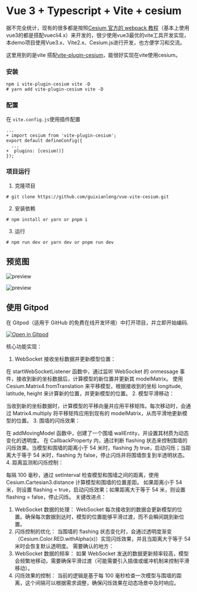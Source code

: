 <!--
 * @Descripttion: 
 * @version: v1.0
 * @Author: CaoChaoqiang
 * @Date: 2024-11-13 13:54:11
 * @LastEditors: CaoChaoqiang
 * @LastEditTime: 2024-11-14 15:09:13
-->
# Vue 3 + Typescript + Vite + cesium
据不完全统计，现有的很多都是按照[Cesium 官方的 webpack 教程](https://cesium.com/learn/cesiumjs-learn/cesiumjs-webpack/)（基本上使用vue3的都是搭配vuecli4.x）来开发的，很少使用vue3最优的vite工具开发实现，本demo项目使用Vue3.x、Vite2.x、Cesium.js进行开发，也方便学习和交流。

这里用到的是vite 搭配[vite-plugin-cesium](https://github.com/nshen/vite-plugin-cesium)，能很好实现在vite使用cesium。

### 安装

```shell
npm i vite-plugin-cesium vite -D
# yarn add vite-plugin-cesium vite -D
```

### 配置

在 `vite.config.js`使用插件配置

```shell
...
+ import cesium from 'vite-plugin-cesium';
export default defineConfig({
  ...
+  plugins: [cesium()]
});
```

### 项目运行

1. 克隆项目
```
# git clone https://github.com/guixianleng/vue-vite-cesium.git
```

2. 安装依赖

```shell
# npm install or yarn or pnpm i
```

3. 运行

```shell
# npm run dev or yarn dev or pnpm run dev
```
## 预览图
![preview](https://images.prismic.io/cesium/tutorials-imagery-layers-bing-labels.jpg?auto=compress%2Cformat&w=599)


![preview](https://images.prismic.io/cesium/tutorials-3d-tiles-styling-showAllBuildings.jpg?auto=compress%2Cformat&w=1040)

## 使用 Gitpod

在 Gitpod（适用于 GitHub 的免费在线开发环境）中打开项目，并立即开始编码.

[![Open in Gitpod](https://gitpod.io/button/open-in-gitpod.svg)](https://gitpod.io/#https://github.com/guixianleng/vue-vite-cesium)

核心功能实现：
1. WebSocket 接收坐标数据并更新模型位置：

在 startWebSocketListener 函数中，通过监听 WebSocket 的 onmessage 事件，接收到新的坐标数据后，计算模型的新位置并更新其 modelMatrix。
使用 Cesium.Matrix4.fromTranslation 来平移模型，根据接收到的坐标 longitude, latitude, height 来计算新的位置，并更新模型的位置。
2. 模型平滑移动：

当收到新的坐标数据时，计算模型的平移向量并应用平移矩阵。每次移动时，会通过 Matrix4.multiply 将平移矩阵应用到现有的 modelMatrix，从而平滑地更新模型的位置。
3. 围墙的闪烁效果：

在 addMovingModel 函数中，创建了一个围墙 wallEntity，并设置其材质为动态变化的透明度。
在 CallbackProperty 内，通过判断 flashing 状态来控制围墙的闪烁效果。当模型和围墙的距离小于 54 米时，flashing 为 true，启动闪烁；当距离大于等于 54 米时，flashing 为 false，停止闪烁并将围墙恢复到半透明状态。
4. 距离监测和闪烁控制：

每隔 100 毫秒，通过 setInterval 检查模型和围墙之间的距离，使用 Cesium.Cartesian3.distance 计算模型和围墙的位置差距。
如果距离小于 54 米，则设置 flashing = true，启动闪烁效果；如果距离大于等于 54 米，则设置 flashing = false，停止闪烁。
关键改进点：
1. WebSocket 数据的处理：
WebSocket 每次接收到的数据会更新模型的位置。确保每次数据到达时，模型的位置能够平滑过渡，而不会瞬间跳到新位置。
2. 闪烁控制的优化：
当围墙的 flashing 状态变化时，会通过透明度渐变（Cesium.Color.RED.withAlpha(x)）实现闪烁效果，并且当距离大于等于 54 米时会恢复默认透明度。
需要确认的地方：
1. WebSocket 数据的频率：
如果 WebSocket 发送的数据更新频率较高，模型会频繁地移动，需要确保平滑过渡（可能需要引入插值或缓冲机制来控制平滑移动）。
2. 闪烁效果的控制：
当前的逻辑是基于每 100 毫秒检查一次模型与围墙的距离，这个间隔可以根据需求调整，确保闪烁效果在动态场景中及时响应。